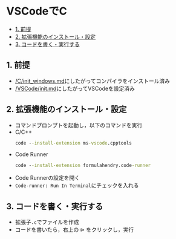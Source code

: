 # VSCodeでC

- [1. 前提](#1-前提)
- [2. 拡張機能のインストール・設定](#2-拡張機能のインストール設定)
- [3. コードを書く・実行する](#3-コードを書く実行する)

## 1. 前提
- [/C/init_windows.md](/C/init_windows.md)にしたがってコンパイラをインストール済み
- [/VSCode/init.md](/VSCode/init.md)にしたがってVSCodeを設定済み

## 2. 拡張機能のインストール・設定
- コマンドプロンプトを起動し，以下のコマンドを実行
- C/C++
  ```cmd
  code --install-extension ms-vscode.cpptools
  ```
- Code Runner
  ```cmd
  code --install-extension formulahendry.code-runner
  ```
- Code Runnerの設定を開く
- `Code-runner: Run In Terminal`にチェックを入れる

## 3. コードを書く・実行する
- 拡張子`.c`でファイルを作成
- コードを書いたら，右上の $\triangleright$ をクリックし，実行